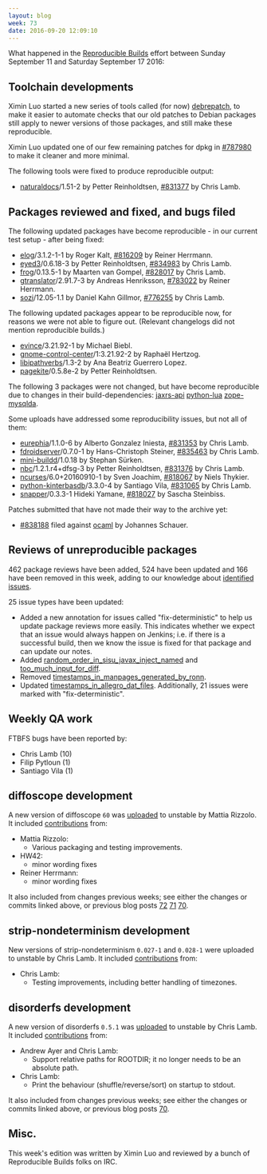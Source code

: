 ```yaml
---
layout: blog
week: 73
date: 2016-09-20 12:09:10
---
```


What happened in the [Reproducible
Builds](https://wiki.debian.org/ReproducibleBuilds) effort between Sunday
September 11 and Saturday September 17 2016:


Toolchain developments
----------------------

Ximin Luo started a new series of tools called (for now)
[debrepatch](https://anonscm.debian.org/cgit/reproducible/debrepatch.git/), to
make it easier to automate checks that our old patches to Debian packages still
apply to newer versions of those packages, and still make these reproducible.

Ximin Luo updated one of our few remaining patches for dpkg in <a href="https://bugs.debian.org/787980">#787980</a>
to make it cleaner and more minimal.

The following tools were fixed to produce reproducible output:

 * <a href="https://tracker.debian.org/pkg/naturaldocs">naturaldocs</a>/1.51-2 by Petter Reinholdtsen, <a href="https://bugs.debian.org/831377">#831377</a> by Chris Lamb.


Packages reviewed and fixed, and bugs filed
-------------------------------------------

The following updated packages have become reproducible - in our current test
setup - after being fixed:

 * <a href="https://tracker.debian.org/pkg/elog">elog</a>/3.1.2-1-1 by Roger Kalt, <a href="https://bugs.debian.org/816209">#816209</a> by Reiner Herrmann.
 * <a href="https://tracker.debian.org/pkg/eyed3">eyed3</a>/0.6.18-3 by Petter Reinholdtsen, <a href="https://bugs.debian.org/834983">#834983</a> by Chris Lamb.
 * <a href="https://tracker.debian.org/pkg/frog">frog</a>/0.13.5-1 by Maarten van Gompel, <a href="https://bugs.debian.org/828017">#828017</a> by Chris Lamb.
 * <a href="https://tracker.debian.org/pkg/gtranslator">gtranslator</a>/2.91.7-3 by Andreas Henriksson, <a href="https://bugs.debian.org/783022">#783022</a> by Reiner Herrmann.
 * <a href="https://tracker.debian.org/pkg/sozi">sozi</a>/12.05-1.1 by Daniel Kahn Gillmor, <a href="https://bugs.debian.org/776255">#776255</a> by Chris Lamb.

The following updated packages appear to be reproducible now, for reasons we
were not able to figure out. (Relevant changelogs did not mention reproducible
builds.)

 * <a href="https://tracker.debian.org/pkg/evince">evince</a>/3.21.92-1 by Michael Biebl.
 * <a href="https://tracker.debian.org/pkg/gnome-control-center">gnome-control-center</a>/1:3.21.92-2 by Raphaël Hertzog.
 * <a href="https://tracker.debian.org/pkg/libipathverbs">libipathverbs</a>/1.3-2 by Ana Beatriz Guerrero Lopez.
 * <a href="https://tracker.debian.org/pkg/pagekite">pagekite</a>/0.5.8e-2 by Petter Reinholdtsen.

The following 3 packages were not changed, but have become reproducible due to
changes in their build-dependencies: <a href="https://tracker.debian.org/pkg/jaxrs-api">jaxrs-api</a> <a href="https://tracker.debian.org/pkg/python-lua">python-lua</a>
<a href="https://tracker.debian.org/pkg/zope-mysqlda">zope-mysqlda</a>.

Some uploads have addressed some reproducibility issues, but not all of them:

 * <a href="https://tracker.debian.org/pkg/eurephia">eurephia</a>/1.1.0-6 by Alberto Gonzalez Iniesta, <a href="https://bugs.debian.org/831353">#831353</a> by Chris Lamb.
 * <a href="https://tracker.debian.org/pkg/fdroidserver">fdroidserver</a>/0.7.0-1 by Hans-Christoph Steiner, <a href="https://bugs.debian.org/835463">#835463</a> by Chris Lamb.
 * <a href="https://tracker.debian.org/pkg/mini-buildd">mini-buildd</a>/1.0.18 by Stephan Sürken.
 * <a href="https://tracker.debian.org/pkg/nbc">nbc</a>/1.2.1.r4+dfsg-3 by Petter Reinholdtsen, <a href="https://bugs.debian.org/831376">#831376</a> by Chris Lamb.
 * <a href="https://tracker.debian.org/pkg/ncurses">ncurses</a>/6.0+20160910-1 by Sven Joachim, <a href="https://bugs.debian.org/818067">#818067</a> by Niels Thykier.
 * <a href="https://tracker.debian.org/pkg/python-kinterbasdb">python-kinterbasdb</a>/3.3.0-4 by Santiago Vila, <a href="https://bugs.debian.org/831065">#831065</a> by Chris Lamb.
 * <a href="https://tracker.debian.org/pkg/snapper">snapper</a>/0.3.3-1 Hideki Yamane, <a href="https://bugs.debian.org/818027">#818027</a> by Sascha Steinbiss.

Patches submitted that have not made their way to the archive yet:

 * <a href="https://bugs.debian.org/838188">#838188</a> filed against <a href="https://tracker.debian.org/pkg/ocaml">ocaml</a> by Johannes Schauer.


Reviews of unreproducible packages
----------------------------------

462 package reviews have been added, 524 have been updated and 166 have been removed in this week,
adding to our knowledge about [identified issues](https://tests.reproducible-builds.org/debian/index_issues.html).

25 issue types have been updated:

- Added a new annotation for issues called "fix-deterministic" to help us
  update package reviews more easily. This indicates whether we expect that an
  issue would always happen on Jenkins; i.e. if there is a successful build,
  then we know the issue is fixed for that package and can update our notes.
- Added <a href="https://tests.reproducible-builds.org/issues/unstable/random_order_in_sisu_javax_inject_named_issue.html">random_order_in_sisu_javax_inject_named</a> and
  <a href="https://tests.reproducible-builds.org/issues/unstable/too_much_input_for_diff_issue.html">too_much_input_for_diff</a>.
- Removed <a href="https://tests.reproducible-builds.org/issues/unstable/timestamps_in_manpages_generated_by_ronn_issue.html">timestamps_in_manpages_generated_by_ronn</a>.
- Updated <a href="https://tests.reproducible-builds.org/issues/unstable/timestamps_in_allegro_dat_files_issue.html">timestamps_in_allegro_dat_files</a>. Additionally, 21 issues
  were marked with "fix-deterministic".


Weekly QA work
--------------

FTBFS bugs have been reported by:

 - Chris Lamb (10)
 - Filip Pytloun (1)
 - Santiago Vila (1)


diffoscope development
----------------------


A new version of diffoscope `60` was
[uploaded](http://changelogs.debian.net/diffoscope#60)  to unstable by Mattia
Rizzolo. It included
[contributions](https://anonscm.debian.org/git/reproducible/diffoscope.git/log/?h=60)
from:

- Mattia Rizzolo:
  - Various packaging and testing improvements.
- HW42:
  - minor wording fixes
- Reiner Herrmann:
  - minor wording fixes

It also included from changes previous weeks; see either the changes or commits
linked above, or previous blog posts [72](../72) [71](../71) [70](../70).


strip-nondeterminism development
--------------------------------


New versions of strip-nondeterminism `0.027-1` and `0.028-1` were uploaded to
unstable by Chris Lamb. It included
[contributions](https://anonscm.debian.org/git/reproducible/strip-nondeterminism.git/log/?h=debian/0.028-1)
from:

- Chris Lamb:
  - Testing improvements, including better handling of timezones.


disorderfs development
----------------------


A new version of disorderfs `0.5.1` was
[uploaded](http://changelogs.debian.net/disorderfs#0.5.1) to unstable by Chris
Lamb. It included
[contributions](https://anonscm.debian.org/git/reproducible/disorderfs.git/log/?h=0.5.1)
from:

- Andrew Ayer and Chris Lamb:
  - Support relative paths for ROOTDIR; it no longer needs to be an absolute path.
- Chris Lamb:
  - Print the behaviour (shuffle/reverse/sort) on startup to stdout.

It also included from changes previous weeks; see either the changes or commits
linked above, or previous blog posts [70](../70).


Misc.
-----

This week's edition was written by Ximin Luo and reviewed by a bunch of
Reproducible Builds folks on IRC.
